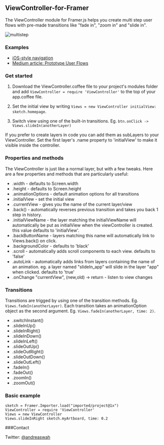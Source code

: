 ## ViewController-for-Framer
The ViewController module for Framer.js helps you create multi step user flows with pre-made transitions like "fade in", "zoom in" and "slide in".

![multistep](https://s3.amazonaws.com/f.cl.ly/items/3p1T3o1h3m433m3u0v3N/steps.png)

### Examples

- [iOS-style navigation](http://share.framerjs.com/dutzrzfvszto/)
- [Medium article: Prototype User Flows](https://blog.prototypr.io/prototype-user-flows-in-framer-studio-dc87f5211a47#.ticqxm8r7)

### Get started
1. Download the ViewController.coffee file to your project's modules folder and add
`
ViewController = require 'ViewController'
` to the top of your app.coffee file.

2. Set the initial view by writing 
`Views = new ViewController
    initialView: sketch.homepage`. 

3. Switch view using one of the built-in transitions. Eg. `btn.onClick -> Views.slideIn(anotherLayer)`

If you prefer to create layers in code you can add them as subLayers to your ViewController. Set the first layer's .name property to 'initialView' to make it visible inside the controller.

### Properties and methods

The ViewController is just like a normal layer, but with a few tweaks. Here are a few properties and methods that are particularly useful:

- .width - defaults to Screen.width
- .height - defaults to Screen.height
- .animationOptions - default animation options for all transitions
- .initialView - set the initial view
- .currentView - gives you the name of the current layer/view
- .back() - automatically reverses previous transition and takes you back 1 step in history.
- .initialViewName - the layer matching the initialViewName will automatically be put as initialView when the viewController is created. this value defaults to 'initialView'.
- .backButtonName - layers matching this name will automatically link to Views.back() on click.
- .backgroundColor - defaults to 'black'
- .scroll - automatically adds scroll components to each view. defaults to 'false'
- .autoLink - automatically adds links from layers containing the name of an animation. eg. a layer named "slideIn_app" will slide in the layer "app" when clicked. defaults to 'true'
- .onChange "currentView", (new,old) -> return - listen to view changes


### Transitions

Transitions are trigged by using one of the transition methods. Eg. `Views.fadeIn(anotherLayer)`. Each transition takes an animationOption object as the second argument. Eg. `Views.fadeIn(anotherLayer, time: 2)`.

- .switchInstant()
- .slideInUp()
- .slideInRight()
- .slideInDown()
- .slideInLeft()
- .slideOutUp()
- .slideOutRight()
- .slideOutDown()
- .slideOutLeft()
- .fadeIn()
- .fadeOut()
- .zoomIn()
- .zoomOut()

### Basic example

    sketch = Framer.Importer.load("imported/project@1x")
    ViewController = require 'ViewController'
    Views = new ViewController
    Views.slideInRight sketch.myArtboard, time: 0.2


###Contact

Twitter: [@andreaswah](http://twitter.com/andreaswah)
